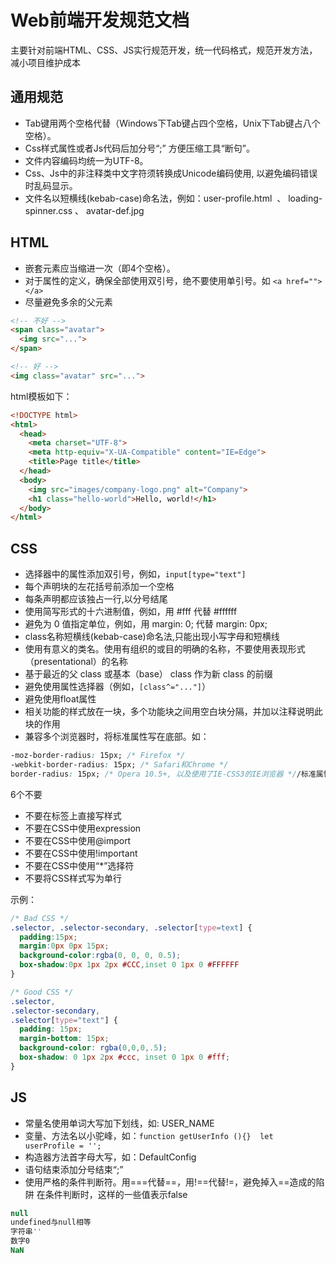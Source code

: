 # Web前端开发规范文档

主要针对前端HTML、CSS、JS实行规范开发，统一代码格式，规范开发方法，减小项目维护成本

通用规范
-------
* Tab键用两个空格代替（Windows下Tab键占四个空格，Unix下Tab键占八个空格）。
* Css样式属性或者Js代码后加分号“;”    方便压缩工具“断句”。
* 文件内容编码均统一为UTF-8。
* Css、Js中的非注释类中文字符须转换成Unicode编码使用, 以避免编码错误时乱码显示。
* 文件名以短横线(kebab-case)命名法，例如：user-profile.html  、 loading-spinner.css 、 avatar-def.jpg


HTML
-------
* 嵌套元素应当缩进一次（即4个空格）。
* 对于属性的定义，确保全部使用双引号，绝不要使用单引号。如 ```<a href=""></a>```
* 尽量避免多余的父元素
```html
<!-- 不好 -->
<span class="avatar">
  <img src="...">
</span>

<!-- 好 -->
<img class="avatar" src="...">
```

html模板如下：
```html
<!DOCTYPE html>
<html>
  <head>
    <meta charset="UTF-8">
    <meta http-equiv="X-UA-Compatible" content="IE=Edge">
    <title>Page title</title>
  </head>
  <body>
    <img src="images/company-logo.png" alt="Company">
    <h1 class="hello-world">Hello, world!</h1>
  </body>
</html>
```


CSS
-------
* 选择器中的属性添加双引号，例如，```input[type="text"]```
* 每个声明块的左花括号前添加一个空格
* 每条声明都应该独占一行,以分号结尾
* 使用简写形式的十六进制值，例如，用 #fff 代替 #ffffff
* 避免为 0 值指定单位，例如，用 margin: 0; 代替 margin: 0px;
* class名称短横线(kebab-case)命名法,只能出现小写字母和短横线
* 使用有意义的类名。使用有组织的或目的明确的名称，不要使用表现形式（presentational）的名称
* 基于最近的父 class 或基本（base） class 作为新 class 的前缀
* 避免使用属性选择器（例如，```[class^="..."]```）
* 避免使用float属性
* 相关功能的样式放在一块，多个功能块之间用空白块分隔，并加以注释说明此块的作用
* 兼容多个浏览器时，将标准属性写在底部。如：
```css
-moz-border-radius: 15px; /* Firefox */
-webkit-border-radius: 15px; /* Safari和Chrome */
border-radius: 15px; /* Opera 10.5+, 以及使用了IE-CSS3的IE浏览器 *//标准属性
```
6个不要
* 不要在标签上直接写样式
* 不要在CSS中使用expression
* 不要在CSS中使用@import
* 不要在CSS中使用!important
* 不要在CSS中使用“*”选择符
* 不要将CSS样式写为单行

示例：
```css
/* Bad CSS */
.selector, .selector-secondary, .selector[type=text] {
  padding:15px;
  margin:0px 0px 15px;
  background-color:rgba(0, 0, 0, 0.5);
  box-shadow:0px 1px 2px #CCC,inset 0 1px 0 #FFFFFF
}

/* Good CSS */
.selector,
.selector-secondary,
.selector[type="text"] {
  padding: 15px;
  margin-bottom: 15px;
  background-color: rgba(0,0,0,.5);
  box-shadow: 0 1px 2px #ccc, inset 0 1px 0 #fff;
}
```

JS
-------
* 常量名使用单词大写加下划线，如: USER_NAME
* 变量、方法名以小驼峰，如：``` function getUserInfo (){}  let userProfile = ''; ```
* 构造器方法首字母大写，如：DefaultConfig
* 语句结束添加分号结束“;”
* 使用严格的条件判断符。用===代替==，用!==代替!=，避免掉入==造成的陷阱
在条件判断时，这样的一些值表示false
```javascript 
null
undefined与null相等
字符串''
数字0
NaN
```











